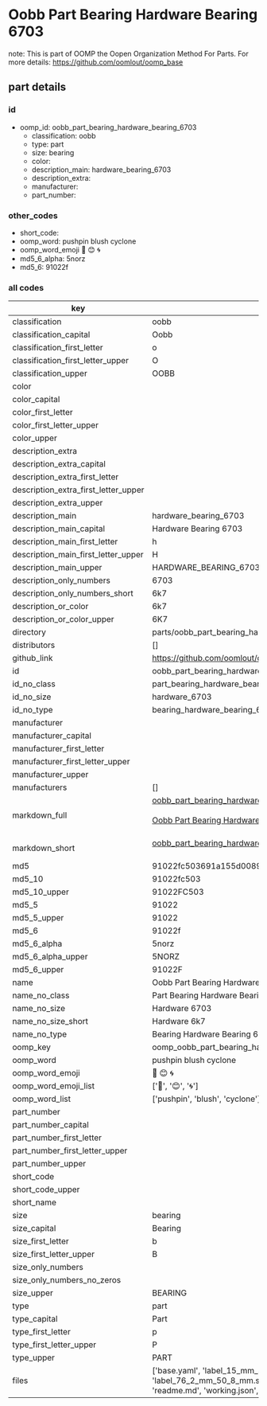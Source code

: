 # Oobb Part Bearing Hardware Bearing 6703  

note: This is part of OOMP the Oopen Organization Method For Parts. For more details: https://github.com/oomlout/oomp_base

##  part details





### id
* oomp_id: oobb_part_bearing_hardware_bearing_6703
  * classification: oobb
  * type: part
  * size: bearing
  * color: 
  * description_main: hardware_bearing_6703
  * description_extra: 
  * manufacturer: 
  * part_number: 

### other_codes
* short_code: 
* oomp_word: pushpin blush cyclone
* oomp_word_emoji :pushpin: :blush: :cyclone:
* md5_6_alpha: 5norz
* md5_6: 91022f

### all codes 
| key | value |  
| --- | --- |  
| classification | oobb |  
| classification_capital | Oobb |  
| classification_first_letter | o |  
| classification_first_letter_upper | O |  
| classification_upper | OOBB |  
| color |  |  
| color_capital |  |  
| color_first_letter |  |  
| color_first_letter_upper |  |  
| color_upper |  |  
| description_extra |  |  
| description_extra_capital |  |  
| description_extra_first_letter |  |  
| description_extra_first_letter_upper |  |  
| description_extra_upper |  |  
| description_main | hardware_bearing_6703 |  
| description_main_capital | Hardware Bearing 6703 |  
| description_main_first_letter | h |  
| description_main_first_letter_upper | H |  
| description_main_upper | HARDWARE_BEARING_6703 |  
| description_only_numbers | 6703 |  
| description_only_numbers_short | 6k7 |  
| description_or_color | 6k7 |  
| description_or_color_upper | 6K7 |  
| directory | parts/oobb_part_bearing_hardware_bearing_6703 |  
| distributors | [] |  
| github_link | https://github.com/oomlout/oomlout_oomp_part_src/tree/main/parts/oobb_part_bearing_hardware_bearing_6703/working |  
| id | oobb_part_bearing_hardware_bearing_6703 |  
| id_no_class | part_bearing_hardware_bearing_6703 |  
| id_no_size | hardware_6703 |  
| id_no_type | bearing_hardware_bearing_6703 |  
| manufacturer |  |  
| manufacturer_capital |  |  
| manufacturer_first_letter |  |  
| manufacturer_first_letter_upper |  |  
| manufacturer_upper |  |  
| manufacturers | [] |  
| markdown_full | [oobb_part_bearing_hardware_bearing_6703](https://github.com/oomlout/oomlout_oomp_part_src/tree/main/parts/oobb_part_bearing_hardware_bearing_6703/working)<br>[](https://github.com/oomlout/oomlout_oomp_part_src/tree/main/parts/oobb_part_bearing_hardware_bearing_6703/working)<br>[Oobb Part Bearing Hardware Bearing 6703](https://github.com/oomlout/oomlout_oomp_part_src/tree/main/parts/oobb_part_bearing_hardware_bearing_6703/working)<br><br> |  
| markdown_short | [oobb_part_bearing_hardware_bearing_6703](https://github.com/oomlout/oomlout_oomp_part_src/tree/main/parts/oobb_part_bearing_hardware_bearing_6703/working)<br><br> |  
| md5 | 91022fc503691a155d008973d8b7a55d |  
| md5_10 | 91022fc503 |  
| md5_10_upper | 91022FC503 |  
| md5_5 | 91022 |  
| md5_5_upper | 91022 |  
| md5_6 | 91022f |  
| md5_6_alpha | 5norz |  
| md5_6_alpha_upper | 5NORZ |  
| md5_6_upper | 91022F |  
| name | Oobb Part Bearing Hardware Bearing 6703 |  
| name_no_class | Part Bearing Hardware Bearing 6703 |  
| name_no_size | Hardware 6703 |  
| name_no_size_short | Hardware 6k7 |  
| name_no_type | Bearing Hardware Bearing 6703 |  
| oomp_key | oomp_oobb_part_bearing_hardware_bearing_6703 |  
| oomp_word | pushpin blush cyclone |  
| oomp_word_emoji | :pushpin: :blush: :cyclone: |  
| oomp_word_emoji_list | [':pushpin:', ':blush:', ':cyclone:'] |  
| oomp_word_list | ['pushpin', 'blush', 'cyclone'] |  
| part_number |  |  
| part_number_capital |  |  
| part_number_first_letter |  |  
| part_number_first_letter_upper |  |  
| part_number_upper |  |  
| short_code |  |  
| short_code_upper |  |  
| short_name |  |  
| size | bearing |  
| size_capital | Bearing |  
| size_first_letter | b |  
| size_first_letter_upper | B |  
| size_only_numbers |  |  
| size_only_numbers_no_zeros |  |  
| size_upper | BEARING |  
| type | part |  
| type_capital | Part |  
| type_first_letter | p |  
| type_first_letter_upper | P |  
| type_upper | PART |  
| files | ['base.yaml', 'label_15_mm_30_mm.pdf', 'label_15_mm_30_mm.svg', 'label_76_2_mm_50_8_mm.pdf', 'label_76_2_mm_50_8_mm.svg', 'label_oomlout_76_2_mm_50_8_mm.pdf', 'label_oomlout_76_2_mm_50_8_mm.svg', 'readme.md', 'working.json', 'working.yaml'] |  

